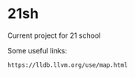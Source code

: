 # 21sh
Current project for 21 school


 Some useful links:
```
https://lldb.llvm.org/use/map.html
```
